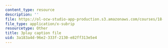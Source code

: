```yaml
---
content_type: resource
description: ''
file: https://ol-ocw-studio-app-production.s3.amazonaws.com/courses/18-404j-theory-of-computation-fall-2020/3a183a4d96e2333f2130e82ff313e5e4_KAySmSEGc9U.srt
file_type: application/x-subrip
resourcetype: Other
title: 3play caption file
uid: 3a183a4d-96e2-333f-2130-e82ff313e5e4
---
```


